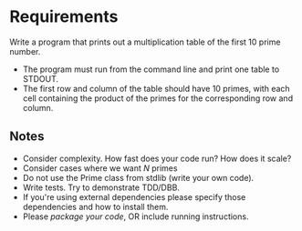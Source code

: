 
# Requirements

Write a program that prints out a multiplication table of the first 10 prime number.

* The program must run from the command line and print one table to STDOUT.
* The first row and column of the table should have 10 primes, with each cell
  containing the product of the primes for the corresponding row and column.

## Notes

* Consider complexity. How fast does your code run? How does it scale?
* Consider cases where we want *N* primes
* Do not use the Prime class from stdlib (write your own code).
* Write tests. Try to demonstrate TDD/DBB.
* If you're using external dependencies please specify those dependencies and how
  to install them.
* Please _package your code_, OR include running instructions.
